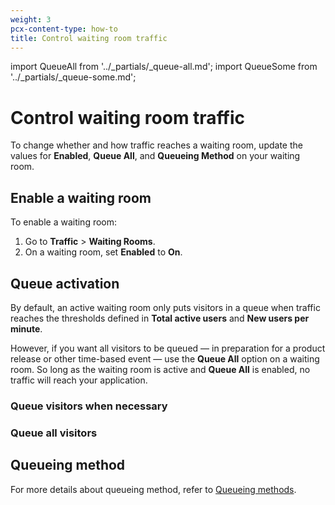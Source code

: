 ```yaml
---
weight: 3
pcx-content-type: how-to
title: Control waiting room traffic
---
```


import QueueAll from '../_partials/_queue-all.md';
import QueueSome from '../_partials/_queue-some.md';

# Control waiting room traffic

To change whether and how traffic reaches a waiting room, update the values for **Enabled**, **Queue All**, and **Queueing Method** on your waiting room.

## Enable a waiting room

To enable a waiting room:

1.  Go to **Traffic** > **Waiting Rooms**.
2.  On a waiting room, set **Enabled** to **On**.

## Queue activation

By default, an active waiting room only puts visitors in a queue when traffic reaches the thresholds defined in **Total active users** and **New users per minute**.

However, if you want all visitors to be queued — in preparation for a product release or other time-based event — use the **Queue All** option on a waiting room. So long as the waiting room is active and **Queue All** is enabled, no traffic will reach your application.

### Queue visitors when necessary

<QueueSome />

### Queue all visitors

<QueueAll />

## Queueing method

For more details about queueing method, refer to [Queueing methods](/waiting-room/reference/queueing-methods/).
